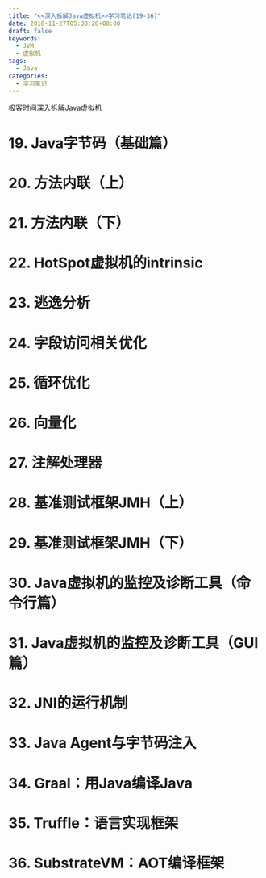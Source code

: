 ```yaml
---
title: "<<深入拆解Java虚拟机>>学习笔记(19-36)"
date: 2018-11-27T05:30:20+08:00
draft: false
keywords:
  - JVM
  - 虚拟机
tags:
  - Java
categories:
  - 学习笔记
---
```

极客时间[深入拆解Java虚拟机](https://time.geekbang.org/column/108)

# 19. Java字节码（基础篇）

# 20. 方法内联（上）

# 21. 方法内联（下）

# 22. HotSpot虚拟机的intrinsic

# 23. 逃逸分析

# 24. 字段访问相关优化

# 25. 循环优化

# 26. 向量化

# 27. 注解处理器

# 28. 基准测试框架JMH（上）

# 29. 基准测试框架JMH（下）

# 30. Java虚拟机的监控及诊断工具（命令行篇）

# 31. Java虚拟机的监控及诊断工具（GUI篇）

# 32. JNI的运行机制

# 33. Java Agent与字节码注入

# 34. Graal：用Java编译Java

# 35. Truffle：语言实现框架

# 36. SubstrateVM：AOT编译框架